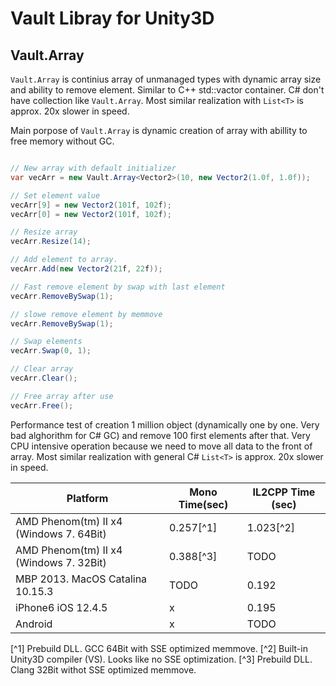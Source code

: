 # Vault Libray for Unity3D

## Vault.Array
`Vault.Array` is continius array of unmanaged types with dynamic array size and ability to remove element. Similar to C++ std::vactor container. C# don't have collection like `Vault.Array`. Most similar realization with `List<T>` is approx. 20x slower in speed.

Main porpose of `Vault.Array` is dynamic creation of array with abillity to free memory without GC.

```csharp

// New array with default initializer
var vecArr = new Vault.Array<Vector2>(10, new Vector2(1.0f, 1.0f));

// Set element value
vecArr[9] = new Vector2(101f, 102f);
vecArr[0] = new Vector2(101f, 102f);

// Resize array
vecArr.Resize(14);

// Add element to array.
vecArr.Add(new Vector2(21f, 22f));

// Fast remove element by swap with last element
vecArr.RemoveBySwap(1);

// slowe remove element by memmove
vecArr.RemoveBySwap(1);

// Swap elements
vecArr.Swap(0, 1);

// Clear array
vecArr.Clear();

// Free array after use
vecArr.Free();

```

Performance test of creation 1 million object (dynamically one by one. Very bad alghorithm for C# GC) and remove 100 first elements after that. Very CPU intensive operation because we need to move all data to the front of array. Most similar realization with general C# `List<T>` is approx. 20x slower in speed.

| Platform | Mono Time(sec) | IL2CPP Time (sec) |
|----------|----------------|-------------------|
| AMD Phenom(tm) II x4 (Windows 7. 64Bit) | 0.257[^1] | 1.023[^2] |
| AMD Phenom(tm) II x4 (Windows 7. 32Bit) | 0.388[^3] | TODO |
| MBP 2013. MacOS Catalina 10.15.3 | TODO | 0.192 |
| iPhone6 iOS 12.4.5 | x | 0.195 |
| Android | x | TODO |

[^1] Prebuild DLL. GCC 64Bit with SSE optimized memmove.
[^2] Built-in Unity3D compiler (VS). Looks like no SSE optimization.
[^3] Prebuild DLL. Clang 32Bit withot SSE optimized memmove.
